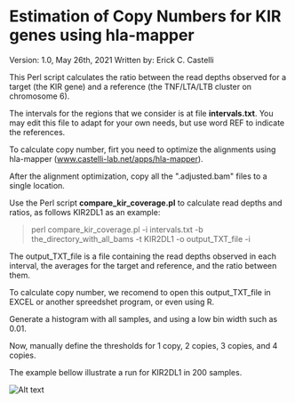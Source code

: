# Estimation of Copy Numbers for KIR genes using hla-mapper
Version: 1.0, May 26th, 2021
Written by: Erick C. Castelli

This Perl script calculates the ratio between the read depths observed for a target (the KIR gene) and a reference (the TNF/LTA/LTB cluster on chromosome 6).

The intervals for the regions that we consider is at file **intervals.txt**. You may edit this file to adapt for your own needs, but use word REF to indicate the references.

To calculate copy number, firt you need to optimize the alignments using hla-mapper (www.castelli-lab.net/apps/hla-mapper).

After the alignment optimization, copy all the ".adjusted.bam" files to a single location.

Use the Perl script **compare_kir_coverage.pl** to calculate read depths and ratios, as follows KIR2DL1 as an example:

> perl compare_kir_coverage.pl -i intervals.txt -b the_directory_with_all_bams -t KIR2DL1 -o output_TXT_file -i

The output_TXT_file is a file containing the read depths observed in each interval, the averages for the target and reference, and the ratio between them.

To calculate copy number, we recomend to open this output_TXT_file in EXCEL or another spreedshet program, or even using R.

Generate a histogram with all samples, and using a low bin width such as 0.01. 

Now, manually define the thresholds for 1 copy, 2 copies, 3 copies, and 4 copies.

The example bellow illustrate a run for KIR2DL1 in 200 samples.

![Alt text](relative/path/to/img.jpg?raw=true "Title")
